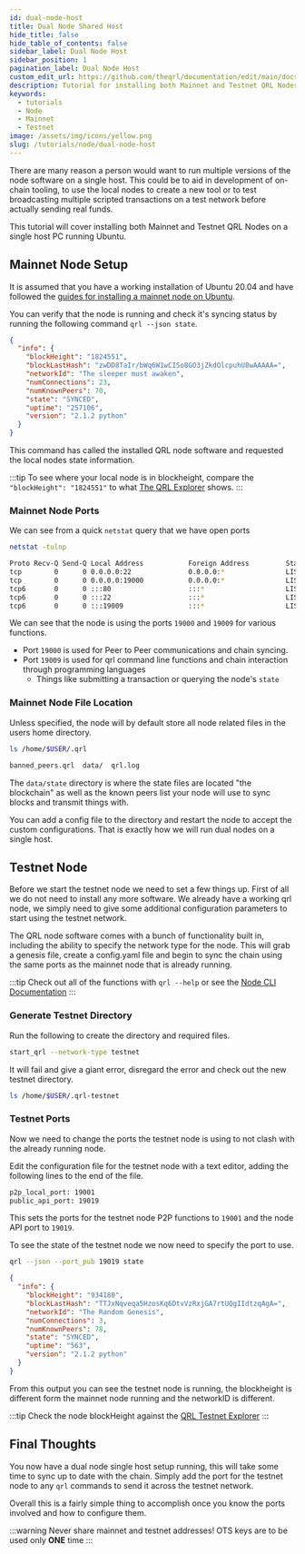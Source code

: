 ```yaml
---
id: dual-node-host
title: Dual Node Shared Host
hide_title: false
hide_table_of_contents: false
sidebar_label: Dual Node Host 
sidebar_position: 1
pagination_label: Dual Node Host 
custom_edit_url: https://github.com/theqrl/documentation/edit/main/docs/Tutorials/Node/mainnet-testnet-node.md
description: Tutorial for installing both Mainnet and Testnet QRL Nodes on a single host PC running Ubuntu.
keywords:
  - tutorials
  - Node
  - Mainnet
  - Testnet
image: /assets/img/icons/yellow.png
slug: /tutorials/node/dual-node-host
---
```


There are many reason a person would want to run multiple versions of the node software on a single host. This could be to aid in development of on-chain tooling, to use the local nodes to create a new tool or to test broadcasting multiple scripted transactions on a test network before actually sending real funds.


This tutorial will cover installing both Mainnet and Testnet QRL Nodes on a single host PC running Ubuntu. 

## Mainnet Node Setup

It is assumed that you have a working installation of Ubuntu 20.04 and have followed the [guides for installing a mainnet node on Ubuntu](/use/node/installation).

You can verify that the node is running and check it's syncing status by running the following command `qrl --json state`. 


```json {3,5}
{
  "info": {
    "blockHeight": "1824551",
    "blockLastHash": "zwDD8TaIr/bWq6W1wCISo8GO3jZkdOlcpuhU8wAAAAA=",
    "networkId": "The sleeper must awaken",
    "numConnections": 23,
    "numKnownPeers": 70,
    "state": "SYNCED",
    "uptime": "257106",
    "version": "2.1.2 python"
  }
}
```
This command has called the installed QRL node software and requested the local nodes state information. 

:::tip
To see where your local node is in blockheight, compare the `    "blockHeight": "1824551"` to what [The QRL Explorer](https://explorer.theqrl.org) shows.
:::

### Mainnet Node Ports

We can see from a quick `netstat` query that we have open ports

```bash
netstat -tulnp
```

```bash {3,6}
Proto Recv-Q Send-Q Local Address           Foreign Address         State       PID/Program name    
tcp        0      0 0.0.0.0:22              0.0.0.0:*               LISTEN      -                   
tcp        0      0 0.0.0.0:19000           0.0.0.0:*               LISTEN      111069/python3      
tcp6       0      0 :::80                   :::*                    LISTEN      -                   
tcp6       0      0 :::22                   :::*                    LISTEN      -                   
tcp6       0      0 :::19009                :::*                    LISTEN      111069/python3      

```

We can see that the node is using the ports `19000` and `19009` for various functions. 

- Port `19000` is used for Peer to Peer communications and chain syncing.
- Port `19009` is used for qrl command line functions and chain interaction through programming languages
  - Things like submitting a transaction or querying the node's `state`


### Mainnet Node File Location

Unless specified, the node will by default store all node related files in the users home directory.

```bash
ls /home/$USER/.qrl
```

```bash
banned_peers.qrl  data/  qrl.log 
```

The `data/state` directory is where the state files are located "the blockchain" as well as the known peers list your node will use to sync blocks and transmit things with.

You can add a config file to the directory and restart the node to accept the custom configurations. That is exactly how we will run dual nodes on a single host.

## Testnet Node

Before we start the testnet node we need to set a few things up. First of all we do not need to install any more software. We already have a working qrl node, we simply need to give some additional configuration parameters to start using the testnet network.

The QRL node software comes with a bunch of functionality built in, including the ability to specify the network type for the node. This will grab a genesis file, create a config.yaml file and begin to sync the chain using the same ports as the mainnet node that is already running.

:::tip
Check out all of the functions with `qrl --help` or see the [Node CLI Documentation](/use/node/node-cli#cli-help)
:::

### Generate Testnet Directory

Run the following to create the directory and required files. 

```bash
start_qrl --network-type testnet
```
It will fail and give a giant error, disregard the error and check out the new testnet directory.

```bash
ls /home/$USER/.qrl-testnet
```
### Testnet Ports

Now we need to change the ports the testnet node is using to not clash with the already running node.

Edit the configuration file for the testnet node with a text editor, adding the following lines to the end of the file.

```bash
p2p_local_port: 19001
public_api_port: 19019
```

This sets the ports for the testnet node P2P functions to `19001` and the node API port to `19019`.

To see the state of the testnet node we now need to specify the port to use.

```bash
qrl --json --port_pub 19019 state
```


```json {3,5}
{
  "info": {
    "blockHeight": "934180",
    "blockLastHash": "TTJxNqveqa5HzosKq6DtvVzRxjGA7rtUQgIIdtzqAgA=",
    "networkId": "The Random Genesis",
    "numConnections": 3,
    "numKnownPeers": 78,
    "state": "SYNCED",
    "uptime": "563",
    "version": "2.1.2 python"
  }
}
```

From this output you can see the testnet node is running, the blockheight is different form the mainnet node running and the networkID is different.

:::tip 
Check the node blockHeight against the [QRL Testnet Explorer](https://testnet-explorer.theqrl.org)
:::

## Final Thoughts

You now have a dual node single host setup running, this will take some time to sync up to date with the chain. Simply add the port for the testnet node to any `qrl` commands to send it across the testnet network.


Overall this is a fairly simple thing to accomplish once you know the ports involved and how to configure them.

:::warning Never share mainnet and testnet addresses! OTS keys are to be used only **ONE** time
:::
